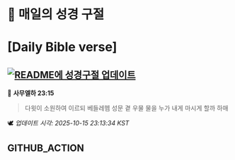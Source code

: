 # 🙏 매일의 성경 구절
# [Daily Bible verse]
## [![README에 성경구절 업데이트](https://github.com/DONGSUKA/first_test/actions/workflows/update-readme-bible.yml/badge.svg)](https://github.com/DONGSUKA/first_test/actions/workflows/update-readme-bible.yml)
<!-- START_BIBLE_VERSE -->
📖 **사무엘하 23:15**
> 다윗이 소원하여 이르되 베들레헴 성문 곁 우물 물을 누가 내게 마시게 할까 하매

🕊️ _업데이트 시각: 2025-10-15 23:13:34 KST_
  <!-- END_BIBLE_VERSE -->
## GITHUB_ACTION
